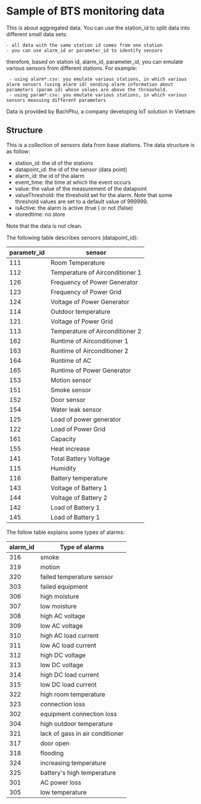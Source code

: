 # Sample of BTS monitoring data

This is about aggregated data. You can use the station_id to split data into
different small data sets:

    - all data with the same station id comes from one station
    - you can use alarm_id or parameter_id to identify sensors

therefore, based on station id, alarm_id, parameter_id, you can emulate
various sensors from different stations. For example:

     - using alarm*.csv: you emulate various stations, in which various alarm sensors (using alarm id) sending alarm information about parameters (param id) whose values are above the threashold.
     - using param*.csv: you emulate various stations, in which various sensors measuing different parameters


Data is provided by BachPhu, a company developing IoT solution in Vietnam

## Structure
This is a collection of sensors data from base stations.
The data structure is as follow:

* station_id: the id of the stations
* datapoint_id: the id of the sensor (data point)
* alarm_id: the id of the alarm
* event_time: the time at which the event occurs
* value: the value of the measurement of the datapoint
* valueThreshold: the threshold set for the alarm. Note that some threshold values are set to a default value of 999999.
* isActive: the alarm is active (true ) or not (false)
* storedtime: no store

Note that the data is not clean.

The following table describes sensors (datapoint_id):

parametr_id  | sensor
--------------  |--------------------
111 |	Room Temperature
112 |	Temperature of Airconditioner 1
126 |	Frequency of Power Generator
123 |	Frequency of Power Grid
124 |	Voltage of Power Generator
114 |	Outdoor temperature
121 |	Voltage of Power Grid
113 |	Temperature of Airconditioner 2
162 |	Runtime of Airconditioner 1
163 |	Runtime of Airconditioner 2
164 |	Runtime of AC
165 |	Runtime of Power Generator
153 |	Motion sensor
151 |	Smoke sensor
152 |	Door sensor
154 |	Water leak sensor
125 |	Load of power generator
122 |	Load of Power Grid
161 |	Capacity
155 |	Heat increase
141 |	Total Battery Voltage
115 |	Humidity
116 |	Battery temperature
143 |	Voltage of Battery 1
144 |	Voltage of Battery 2
142 |	Load of Battery 1
145 |	Load of Battery 1


The follow table explains some types of alarms:

alarm_id | Type of alarms
----------|--------------
316	| smoke
319	| motion
320	| failed temperature sensor
303	| failed equipment
306	| high moisture
307	| low moisture
308	| high AC voltage
309	| low AC voltage
310	| high AC load current
311	| low AC load current
312	| high DC voltage
313	| low  DC voltage
314	| high DC load current
315	| low DC load current
322	|high room temperature
323	|connection loss
302	| equipment connection loss
304	| high outdoor temperature
321	| lack of gass in air conditioner
317	| door open
318	| flooding
324	| increasing temperature
325	| battery's high temperature
301	| AC power loss
305	| low temperature

